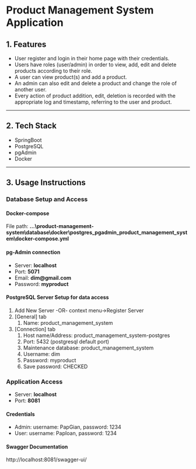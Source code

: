 # Product Management System Application

## 1. Features
- User register and login in their home page with their credentials.
- Users have roles (user/admin) in order to view, add, edit and delete products according to their role.
- A user can view product(s) and add a product.
- An admin can also edit and delete a product and change the role of another user.
- Every action of product addition, edit, deletion is recorded with the appropriate log and timestamp, referring to the user and product.

---

## 2. Tech Stack
- SpringBoot
- PostgreSQL
- pgAdmin
- Docker

---

## 3. Usage Instructions

### Database Setup and Access

#### Docker-compose
File path: __...\product-management-system\database\docker\postgres_pgadmin_product_management_system\docker-compose.yml__

#### pg-Admin connection
- Server: __localhost__  
- Port: __5071__  
- Email: __dim@gmail.com__  
- Password: __myproduct__  

#### PostgreSQL Server Setup for data access
1. Add New Server -OR- context menu->Register Server
2. [General] tab
   1. Name: product_management_system
3. [Connection] tab
   1. Host name/Address: product_management_system-postgres
   2. Port: 5432 (postgresql default port)
   3. Maintenance database: product_management_system
   4. Username: dim
   5. Password: myproduct
   6. Save password: CHECKED

### Application Access
- Server: __localhost__  
- Port: __8081__  

#### Credentials
- Admin: username: PapGian, password: 1234
- User: username: PapIoan, password: 1234

#### Swagger Documentation
http://localhost:8081/swagger-ui/
